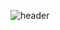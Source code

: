 ![header](https://capsule-render.vercel.app/api?type=waving&color=0:a82da8,100:4169e1&height=200&section=header&text=Hayeon%20Kang&animation=twinkling&fontColor=ffffff&fontSize=80&fontAlignY=45)

<!-- - 🔭 I’m currently working on ...
- 🌱 I’m currently learning ...
- 👯 I’m looking to collaborate on ...
- 📫 How to reach me: ... -->
